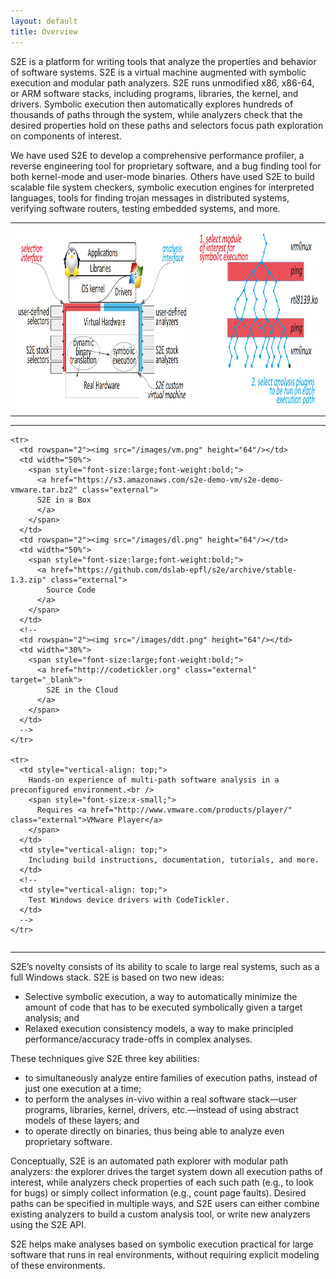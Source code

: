 ```yaml
---
layout: default
title: Overview
---
```




S2E is a platform for writing tools that analyze the properties and
behavior of software systems. S2E is a virtual machine augmented
with symbolic execution and modular path analyzers. S2E runs
unmodified x86, x86-64, or ARM software stacks, including programs,
libraries, the kernel, and drivers. Symbolic execution then
automatically explores hundreds of thousands of paths through the
system, while analyzers check that the desired properties hold on
these paths and selectors focus path exploration on components of interest.

We have used S2E to develop a
comprehensive performance profiler, a reverse engineering tool for
proprietary software, and a bug finding tool for both kernel-mode
and user-mode binaries. Others have used S2E to build scalable
file system checkers, symbolic execution engines for interpreted languages,
tools for finding trojan messages in distributed systems, verifying
software routers, testing embedded systems, and more.

<table>
<tr>
<td><img src="/images/s2e-vm.png" height="300px"/></td>
<td><img src="/images/s2e-sel.png" height="300px"/></td>
</tr>
</table>




<hr/>


<table style="border-collapse:separate; border-spacing: 0.7em 0.7em;border:0px;;">

    <tr>
      <td rowspan="2"><img src="/images/vm.png" height="64"/></td>
      <td width="50%">
        <span style="font-size:large;font-weight:bold;">
          <a href="https://s3.amazonaws.com/s2e-demo-vm/s2e-demo-vmware.tar.bz2" class="external">
          S2E in a Box
          </a>
        </span>
      </td>
      <td rowspan="2"><img src="/images/dl.png" height="64"/></td>
      <td width="50%">
        <span style="font-size:large;font-weight:bold;">
          <a href="https://github.com/dslab-epfl/s2e/archive/stable-1.3.zip" class="external">
            Source Code
          </a>
        </span>
      </td>
      <!--
      <td rowspan="2"><img src="/images/ddt.png" height="64"/></td>
      <td width="30%">
        <span style="font-size:large;font-weight:bold;">
          <a href="http://codetickler.org" class="external" target="_blank">
            S2E in the Cloud
          </a>
        </span>
      </td>
      -->
    </tr>

    <tr>
      <td style="vertical-align: top;">
        Hands-on experience of multi-path software analysis in a preconfigured environment.<br />
        <span style="font-size:x-small;">
          Requires <a href="http://www.vmware.com/products/player/" class="external">VMware Player</a>
        </span>
      </td>
      <td style="vertical-align: top;">
        Including build instructions, documentation, tutorials, and more.
      </td>
      <!--
      <td style="vertical-align: top;">
        Test Windows device drivers with CodeTickler.
      </td>
      -->
    </tr>
</table>


<hr/>

S2E’s novelty consists of its ability to scale to large real
systems, such as a full Windows stack. S2E is based on two new ideas:

  *  Selective symbolic execution, a way to automatically minimize the amount of code that has to be executed symbolically given a target analysis; and
  *  Relaxed execution consistency models, a way to make principled performance/accuracy trade-offs in complex analyses.

These techniques give S2E three key abilities:

  *  to simultaneously analyze entire families of execution paths, instead of just one execution at a time;
  *  to perform the analyses in-vivo within a real software stack—user programs, libraries, kernel, drivers, etc.—instead of using abstract models of these layers; and
  *  to operate directly on binaries, thus being able to analyze even proprietary software.


Conceptually, S2E is an automated path explorer with modular path
analyzers: the explorer drives the target system down all execution
paths of interest, while analyzers check properties of each such
path (e.g., to look for bugs) or simply collect information (e.g.,
count page faults). Desired paths can be specified in multiple ways,
and S2E users can either combine existing analyzers to build a
custom analysis tool, or write new analyzers using the S2E API.

S2E helps make analyses based on symbolic execution practical for
large software that runs in real environments, without requiring
explicit modeling of these environments.
